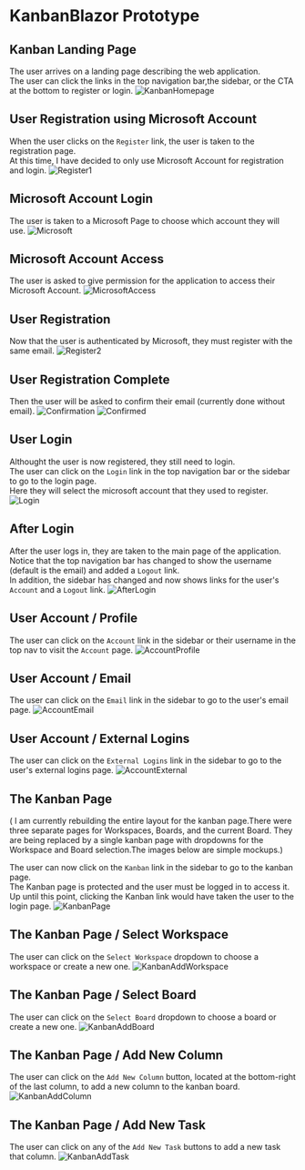 # KanbanBlazor Prototype

## Kanban Landing Page
The user arrives on a landing page describing the web application.<br>
The user can click the links in the top navigation bar,the sidebar, or the CTA at the bottom to register or login.
![KanbanHomepage](https://github.com/DonnellHarris/Kanban-2024/blob/master/Images/KanbanHomepage.png)


## User Registration using Microsoft Account
When the user clicks on the `Register` link, the user is taken to the registration page.<br>
At this time, I have decided to only use Microsoft Account for registration and login.
![Register1](https://github.com/DonnellHarris/Kanban-2024/blob/master/Images/Register1.png)


## Microsoft Account Login
The user is taken to a Microsoft Page to choose which account they will use.
![Microsoft](https://github.com/DonnellHarris/Kanban-2024/blob/master/Images/Microsoft.png)


## Microsoft Account Access
The user is asked to give permission for the application to access their Microsoft Account.
![MicrosoftAccess](https://github.com/DonnellHarris/Kanban-2024/blob/master/Images/MicrosoftAccess.png)


## User Registration
Now that the user is authenticated by Microsoft, they must register with the same email.
![Register2](https://github.com/DonnellHarris/Kanban-2024/blob/master/Images/Register2.png)


## User Registration Complete
Then the user will be asked to confirm their email (currently done without email).
![Confirmation](https://github.com/DonnellHarris/Kanban-2024/blob/master/Images/Confirmation.png)
![Confirmed](https://github.com/DonnellHarris/Kanban-2024/blob/master/Images/Confirmed.png)


## User Login
Althought the user is now registered, they still need to login.<br>
The user can click on the `Login` link in the top navigation bar or the sidebar to go to the login page.<br>
Here they will select the microsoft account that they used to register.
![Login](https://github.com/DonnellHarris/Kanban-2024/blob/master/Images/Login.png)


## After Login
After the user logs in, they are taken to the main page of the application.<br>
Notice that the top navigation bar has changed to show the username (default is the email) and added a  `Logout` link.<br>
In addition, the sidebar has changed and now shows links for the user's `Account` and a `Logout` link.
![AfterLogin](https://github.com/DonnellHarris/Kanban-2024/blob/master/Images/AfterLogin.png)


## User Account / Profile
The user can click on the `Account` link in the sidebar or their username in the top nav to visit the `Account` page.
![AccountProfile](https://github.com/DonnellHarris/Kanban-2024/blob/master/Images/AccountProfile.png)


## User Account / Email
The user can click on the `Email` link in the sidebar to go to the user's email page.
![AccountEmail](https://github.com/DonnellHarris/Kanban-2024/blob/master/Images/AccountEmail.png)


## User Account / External Logins
The user can click on the `External Logins` link in the sidebar to go to the user's external logins page.
![AccountExternal](https://github.com/DonnellHarris/Kanban-2024/blob/master/Images/AccountExternal.png)


## The Kanban Page
( I am currently rebuilding the entire layout for the kanban page.There were three separate pages for Workspaces, Boards, and the current Board.
They are being replaced by a single kanban page with dropdowns for the Workspace and Board selection.The images below are simple mockups.)

The user can now click on the `Kanban` link in the sidebar to go to the kanban page.<br>
The Kanban page is protected and the user must be logged in to access it.<br>
Up until this point, clicking the Kanban link would have taken the user to the login page.
![KanbanPage](https://github.com/DonnellHarris/Kanban-2024/blob/master/Images/KanbanPage.png)


## The Kanban Page / Select Workspace
The user can click on the `Select Workspace` dropdown to choose a workspace or create a new one.
![KanbanAddWorkspace](https://github.com/DonnellHarris/Kanban-2024/blob/master/Images/KanbanAddWorkspace.png)


## The Kanban Page / Select Board
The user can click on the `Select Board` dropdown to choose a board or create a new one.
![KanbanAddBoard](https://github.com/DonnellHarris/Kanban-2024/blob/master/Images/KanbanAddBoard.png)


## The Kanban Page / Add New Column
The user can click on the `Add New Column` button, located at the bottom-right of the last column, to add a new column to the kanban board.
![KanbanAddColumn](https://github.com/DonnellHarris/Kanban-2024/blob/master/Images/KanbanAddColumn.png)


## The Kanban Page / Add New Task
The user can click on any of the `Add New Task` buttons to add a new task that column.
![KanbanAddTask](https://github.com/DonnellHarris/Kanban-2024/blob/master/Images/KanbanAddTask.png)


